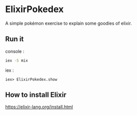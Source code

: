 # ElixirPokedex

A simple pokémon exercise to explain some goodies of elixir.

## Run it

console :

```bash
iex -S mix
```

iex :

```iex
iex> ElixirPokedex.show
```

## How to install Elixir

https://elixir-lang.org/install.html
